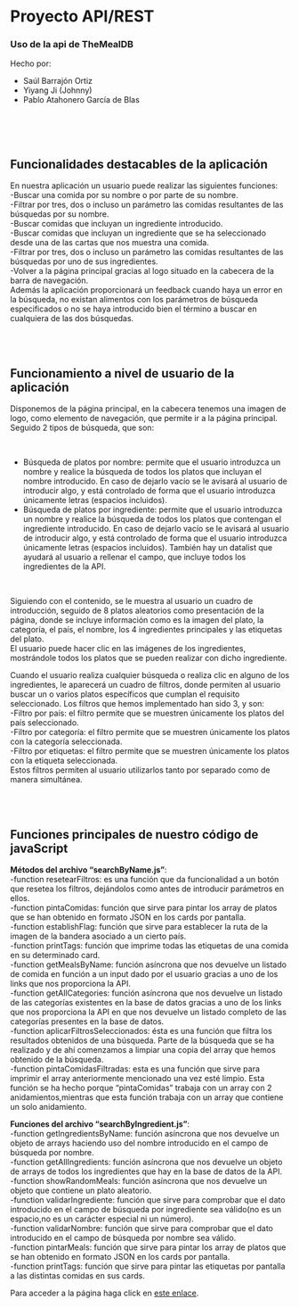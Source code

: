 # Proyecto API/REST

### Uso de la api de TheMealDB

Hecho por:

- Saúl Barrajón Ortiz
- Yiyang Ji (Johnny)
- Pablo Atahonero García de Blas

</br></br></br>


<h2>Funcionalidades destacables de la aplicación</h2>

<p>En nuestra aplicación un usuario puede realizar las siguientes funciones: </br>
-Buscar una comida por su nombre o por parte de su nombre. </br>
-Filtrar por tres, dos o incluso un parámetro las comidas resultantes de las búsquedas por su nombre. </br>
-Buscar comidas que incluyan un ingrediente introducido. </br>
-Buscar comidas que incluyan un ingrediente que se ha seleccionado desde una de las cartas que nos muestra una comida. </br>
-Filtrar por tres, dos o incluso un parámetro las comidas resultantes de las búsquedas por uno de sus ingredientes. </br>
-Volver a la página principal gracias al logo situado en la cabecera de la barra de navegación. </br>
Además la aplicación proporcionará un feedback cuando haya un error en la búsqueda, no existan alimentos con los parámetros de búsqueda especificados o no se haya introducido bien el término a buscar en cualquiera de las dos búsquedas.</p>


</br></br>


<h2>Funcionamiento a nivel de usuario de la aplicación</h2>

<p>Disponemos de la página principal, en la cabecera tenemos una imagen de logo, como elemento de navegación, que permite ir a la página principal. Seguido 2 tipos de búsqueda, que son:</p></br>

<ul>
<li>Búsqueda de platos por nombre: permite que el usuario introduzca un nombre y realice la búsqueda de todos los platos que incluyan el nombre introducido. En caso de dejarlo vacío se le avisará al usuario de introducir algo, y está controlado de forma que el usuario introduzca únicamente letras (espacios incluidos). </li>

<li>Búsqueda de platos por ingrediente: permite que el usuario introduzca un nombre y realice la búsqueda de todos los platos que contengan el ingrediente introducido. En caso de dejarlo vacío se le avisará al usuario de introducir algo, y está controlado de forma que el usuario introduzca únicamente letras (espacios incluidos). También hay un datalist que ayudará al usuario a rellenar el campo, que incluye todos los ingredientes de la API.</li>

</ul>

</br>

<p>Siguiendo con el contenido, se le muestra al usuario un cuadro de introducción, seguido de 8 platos aleatorios como presentación de la página, donde se incluye información como es la imagen del plato, la categoría, el país, el nombre, los 4 ingredientes principales y las etiquetas del plato. </br>
El usuario puede hacer clic en las imágenes de los ingredientes, mostrándole todos los platos que se pueden realizar con dicho ingrediente.</p>

<p>Cuando el usuario realiza cualquier búsqueda o realiza clic en alguno de los ingredientes, le aparecerá un cuadro de filtros, donde permiten al usuario buscar un o varios platos específicos que cumplan el requisito seleccionado. Los filtros que hemos implementado han sido 3, y son: </br>
-Filtro por país: el filtro permite que se muestren únicamente los platos del país seleccionado. </br>
-Filtro por categoría: el filtro permite que se muestren únicamente los platos con la categoría seleccionada. </br>
-Filtro por etiquetas: el filtro permite que se muestren únicamente los platos con la etiqueta seleccionada. </br>
Estos filtros permiten al usuario utilizarlos tanto por separado como de manera simultánea.
</p>


</br></br>


<h2>Funciones principales de nuestro código de javaScript</h2>

**Métodos del archivo “searchByName.js”**: </br>
-function resetearFiltros: es una función que da funcionalidad a un botón que resetea los filtros, dejándolos como antes de introducir parámetros en ellos. </br>
-function pintaComidas: función que sirve para pintar los array de platos que se han obtenido en formato JSON en los cards por pantalla. </br>
-function establishFlag: función que sirve para establecer la ruta de la imagen de la bandera asociado a un cierto país. </br>
-function printTags: función que imprime todas las etiquetas de una comida en su determinado card. </br>
-function getMealsByName: función asíncrona que nos devuelve un listado de comida en función a un input dado por el usuario gracias a uno de los links que nos proporciona la API. </br>
-function getAllCategories: función asíncrona que nos devuelve un listado de las categorías existentes en la base de datos gracias a uno de los links que nos proporciona la API en que nos devuelve un listado completo de las categorías presentes en la base de datos. </br>
-function aplicarFiltrosSeleccionados: ésta es una función que filtra los resultados obtenidos de una búsqueda. Parte de la búsqueda que se ha realizado y de ahí comenzamos a limpiar una copia del array que hemos obtenido de la búsqueda. </br>
-function pintaComidasFiltradas: esta es una función que sirve para imprimir el array anteriormente mencionado una vez esté limpio. Esta función se ha hecho porque  “pintaComidas” trabaja con un array con 2 anidamientos,mientras que esta función trabaja con un array que contiene un solo anidamiento. </br>

**Funciones del archivo “searchByIngredient.js”**: </br>
-function getIngredientsByName: función asíncrona que nos devuelve un objeto de arrays haciendo uso del nombre introducido en el campo de búsqueda por nombre. </br>
-function getAllIngredients: función asíncrona que nos devuelve un objeto de arrays de todos los ingredientes que hay en la base de datos de la API. </br>
-function showRandomMeals: función asíncrona que nos devuelve un objeto que contiene un plato aleatorio. </br>
-function validarIngrediente: función que sirve para comprobar que el dato introducido en el campo de búsqueda por ingrediente sea válido(no es un espacio,no es un carácter especial ni un número). </br>
-function validarNombre: función que sirve para comprobar que el dato introducido en el campo de búsqueda por nombre sea válido. </br>
-function pintarMeals: función que sirve para pintar los array de platos que se han obtenido en formato JSON en los cards por pantalla. </br>
-function printTags: función que sirve para pintar las etiquetas por pantalla a las distintas comidas en sus cards.



Para acceder a la página haga click en [este enlace](https://pabloatahonerogdb.github.io/TheMealDBApp/).
